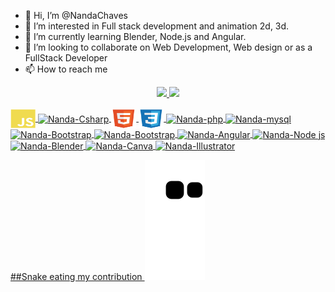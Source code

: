- 👋 Hi, I’m @NandaChaves
- 👀 I’m interested in Full stack development and animation 2d, 3d.
- 🌱 I’m currently learning Blender, Node.js and Angular.
- 💞️ I’m looking to collaborate on Web Development, Web design or as a FullStack Developer
- 📫 How to reach me 

<!---
NandaChaves/NandaChaves is a ✨ special ✨ repository because its `README.md` (this file) appears on your GitHub profile.
You can click the Preview link to take a look at your changes.
--->
<div align="center">
  <a href="https://github.com/NandaChaves">
  <img height="180em" src="https://github-readme-stats.vercel.app/api?username=NandaChaves&show_icons=true&theme=monokai&include_all_commits=true&count_private=true"/>
  <img height="180em" src="https://github-readme-stats.vercel.app/api/top-langs/?username=NandaChaves&layout=compact&langs_count=7&theme=bear"/>
</div>

<div style="display: inline_block"><br>
  <img align="center" alt="NandaJs" height="30" width="40" src="https://raw.githubusercontent.com/devicons/devicon/master/icons/javascript/javascript-plain.svg">
  <img align="center" alt="Nanda-Csharp" height="30" width="40"src="https://cdn.jsdelivr.net/gh/devicons/devicon/icons/csharp/csharp-original.svg"/>
  <img align="center" alt="Nanda-HTML" height="30" width="40" src="https://raw.githubusercontent.com/devicons/devicon/master/icons/html5/html5-original.svg">
  <img align="center" alt="Nanda-CSS" height="30" width="40" src="https://raw.githubusercontent.com/devicons/devicon/master/icons/css3/css3-original.svg">
  <!--img align="center" alt="Nanda-Flask" height="30" width="40"  style="rgb(37, 150, 190)" src="https://cdn.jsdelivr.net/gh/devicons/devicon/icons/flask/flask-original.svg"-->
  <!--img align="center" alt="Nanda-Python" height="30" width="40" src="https://raw.githubusercontent.com/devicons/devicon/master/icons/python/python-original.svg"-->
  <img align="center" alt="Nanda-php" height="30" width="40" src="https://cdn.jsdelivr.net/gh/devicons/devicon/icons/php/php-original.svg">
  <img align="center" alt="Nanda-mysql" height="30" width="40" src="https://cdn.jsdelivr.net/gh/devicons/devicon/icons/mysql/mysql-original-wordmark.svg">
  <!--img align="center" alt="Nanda-Java" height="30" width="40" src="https://cdn.jsdelivr.net/gh/devicons/devicon/icons/java/java-original-wordmark.svg"-->
  <img align="center" alt="Nanda-Bootstrap" height="30" width="40" src="https://cdn.jsdelivr.net/gh/devicons/devicon/icons/bootstrap/bootstrap-original.svg">
  <img align="center" alt="Nanda-Bootstrap" height="30" width="40" src="https://cdn.jsdelivr.net/gh/devicons/devicon/icons/react/react-original.svg">
  <img align="center" alt="Nanda-Angular" height="30" width="40" src="https://cdn.jsdelivr.net/gh/devicons/devicon/icons/angularjs/angularjs-original.svg">
  <img align="center" alt="Nanda-Node js" height="30" width="40" src="https://devicon-website.vercel.app/api/nodejs/original.svg">
  <img align="center" alt="Nanda-Blender" height="30" width="40" src="https://devicon-website.vercel.app/api/blender/original.svg">
  <img align="center" alt="Nanda-Canva" height="30" width="40" src="https://cdn.jsdelivr.net/gh/devicons/devicon/icons/canva/canva-original.svg">
  <img align="center" alt="Nanda-Illustrator" height="30" width="40" src="https://cdn.jsdelivr.net/gh/devicons/devicon/icons/illustrator/illustrator-line.svg">

  ##Snake eating my contribution
![Snake animation](https://github.com/NandaChaves/NandaChaves/blob/output/github-contribution-grid-snake.svg)
</div>

  
